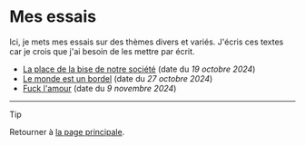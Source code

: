 # Mes essais

Ici, je mets mes essais sur des thèmes divers et variés. J'écris ces textes car je crois que j'ai besoin de les mettre par écrit.


- [La place de la bise de notre société](2024-10-19_bise.md) (date du *19 octobre 2024*)
- [Le monde est un bordel](2024-10-27_le-monde-est-un-bordel.md) (date du *27 octobre 2024*)
- [Fuck l'amour](2024-11-09_fuck-lamour.md) (date du *9 novembre 2024*)


<!--
- [Model](aaaa-mm-dd_model.md) (date du *[**???**]*)
-->


---

> [!TIP]  
> Retourner à [la page principale](../README.md).
